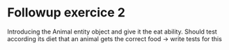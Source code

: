 # Followup exercice 2

Introducing the Animal entity object and give it the eat ability.
Should test according its diet that an animal gets the correct food
    -> write tests for this
